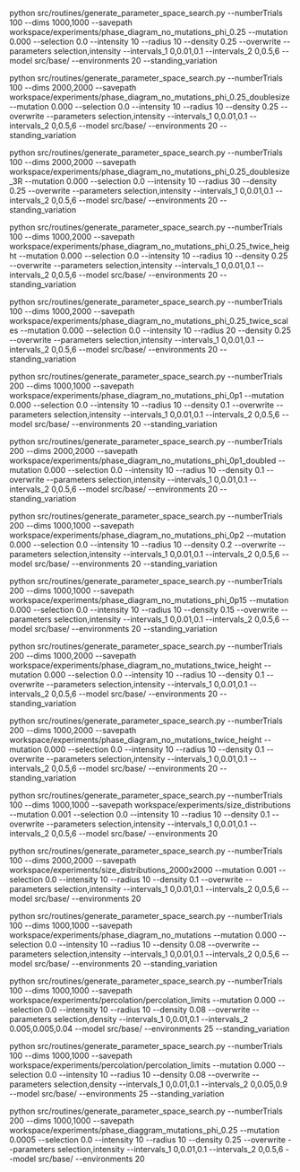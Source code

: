 python src/routines/generate_parameter_space_search.py --numberTrials 100 --dims 1000,1000 --savepath workspace/experiments/phase_diagram_no_mutations_phi_0.25 --mutation 0.000 --selection 0.0 --intensity 10 --radius 10 --density 0.25 --overwrite --parameters selection,intensity --intervals_1 0,0.01,0.1 --intervals_2 0,0.5,6 --model src/base/ --environments 20 --standing_variation

python src/routines/generate_parameter_space_search.py --numberTrials 100 --dims 2000,2000 --savepath workspace/experiments/phase_diagram_no_mutations_phi_0.25_doublesize --mutation 0.000 --selection 0.0 --intensity 10 --radius 10 --density 0.25 --overwrite --parameters selection,intensity --intervals_1 0,0.01,0.1 --intervals_2 0,0.5,6 --model src/base/ --environments 20 --standing_variation

python src/routines/generate_parameter_space_search.py --numberTrials 100 --dims 2000,2000 --savepath workspace/experiments/phase_diagram_no_mutations_phi_0.25_doublesize_3R --mutation 0.000 --selection 0.0 --intensity 10 --radius 30 --density 0.25 --overwrite --parameters selection,intensity --intervals_1 0,0.01,0.1 --intervals_2 0,0.5,6 --model src/base/ --environments 20 --standing_variation

python src/routines/generate_parameter_space_search.py --numberTrials 100 --dims 1000,2000 --savepath workspace/experiments/phase_diagram_no_mutations_phi_0.25_twice_height --mutation 0.000 --selection 0.0 --intensity 10 --radius 10 --density 0.25 --overwrite --parameters selection,intensity --intervals_1 0,0.01,0.1 --intervals_2 0,0.5,6 --model src/base/ --environments 20 --standing_variation

python src/routines/generate_parameter_space_search.py --numberTrials 100 --dims 1000,2000 --savepath workspace/experiments/phase_diagram_no_mutations_phi_0.25_twice_scales --mutation 0.000 --selection 0.0 --intensity 10 --radius 20 --density 0.25 --overwrite --parameters selection,intensity --intervals_1 0,0.01,0.1 --intervals_2 0,0.5,6 --model src/base/ --environments 20 --standing_variation

python src/routines/generate_parameter_space_search.py --numberTrials 200 --dims 1000,1000 --savepath workspace/experiments/phase_diagram_no_mutations_phi_0p1 --mutation 0.000 --selection 0.0 --intensity 10 --radius 10 --density 0.1 --overwrite --parameters selection,intensity --intervals_1 0,0.01,0.1 --intervals_2 0,0.5,6 --model src/base/ --environments 20 --standing_variation

python src/routines/generate_parameter_space_search.py --numberTrials 200 --dims 2000,2000 --savepath workspace/experiments/phase_diagram_no_mutations_phi_0p1_doubled --mutation 0.000 --selection 0.0 --intensity 10 --radius 10 --density 0.1 --overwrite --parameters selection,intensity --intervals_1 0,0.01,0.1 --intervals_2 0,0.5,6 --model src/base/ --environments 20 --standing_variation

python src/routines/generate_parameter_space_search.py --numberTrials 200 --dims 1000,1000 --savepath workspace/experiments/phase_diagram_no_mutations_phi_0p2 --mutation 0.000 --selection 0.0 --intensity 10 --radius 10 --density 0.2 --overwrite --parameters selection,intensity --intervals_1 0,0.01,0.1 --intervals_2 0,0.5,6 --model src/base/ --environments 20 --standing_variation

python src/routines/generate_parameter_space_search.py --numberTrials 200 --dims 1000,1000 --savepath workspace/experiments/phase_diagram_no_mutations_phi_0p15 --mutation 0.000 --selection 0.0 --intensity 10 --radius 10 --density 0.15 --overwrite --parameters selection,intensity --intervals_1 0,0.01,0.1 --intervals_2 0,0.5,6 --model src/base/ --environments 20 --standing_variation

python src/routines/generate_parameter_space_search.py --numberTrials 200 --dims 1000,2000 --savepath workspace/experiments/phase_diagram_no_mutations_twice_height --mutation 0.000 --selection 0.0 --intensity 10 --radius 10 --density 0.1 --overwrite --parameters selection,intensity --intervals_1 0,0.01,0.1 --intervals_2 0,0.5,6 --model src/base/ --environments 20 --standing_variation

python src/routines/generate_parameter_space_search.py --numberTrials 200 --dims 1000,2000 --savepath workspace/experiments/phase_diagram_no_mutations_twice_height --mutation 0.000 --selection 0.0 --intensity 10 --radius 10 --density 0.1 --overwrite --parameters selection,intensity --intervals_1 0,0.01,0.1 --intervals_2 0,0.5,6 --model src/base/ --environments 20 --standing_variation

python src/routines/generate_parameter_space_search.py --numberTrials 100 --dims 1000,1000 --savepath workspace/experiments/size_distributions --mutation 0.001 --selection 0.0 --intensity 10 --radius 10 --density 0.1 --overwrite --parameters selection,intensity --intervals_1 0,0.01,0.1 --intervals_2 0,0.5,6 --model src/base/ --environments 20

python src/routines/generate_parameter_space_search.py --numberTrials 100 --dims 2000,2000 --savepath workspace/experiments/size_distributions_2000x2000 --mutation 0.001 --selection 0.0 --intensity 10 --radius 10 --density 0.1 --overwrite --parameters selection,intensity --intervals_1 0,0.01,0.1 --intervals_2 0,0.5,6 --model src/base/ --environments 20

python src/routines/generate_parameter_space_search.py --numberTrials 100 --dims 1000,1000 --savepath workspace/experiments/phase_diagram_no_mutations --mutation 0.000 --selection 0.0 --intensity 10 --radius 10 --density 0.08 --overwrite --parameters selection,intensity --intervals_1 0,0.01,0.1 --intervals_2 0,0.5,6 --model src/base/ --environments 20 --standing_variation

python src/routines/generate_parameter_space_search.py --numberTrials 100 --dims 1000,1000 --savepath workspace/experiments/percolation/percolation_limits --mutation 0.000 --selection 0.0 --intensity 10 --radius 10 --density 0.08 --overwrite --parameters selection,density --intervals_1 0,0.01,0.1 --intervals_2 0.005,0.005,0.04 --model src/base/ --environments 25 --standing_variation

python src/routines/generate_parameter_space_search.py --numberTrials 100 --dims 1000,1000 --savepath workspace/experiments/percolation/percolation_limits --mutation 0.000 --selection 0.0 --intensity 10 --radius 10 --density 0.08 --overwrite --parameters selection,density --intervals_1 0,0.01,0.1 --intervals_2 0,0.05,0.9 --model src/base/ --environments 25 --standing_variation

python src/routines/generate_parameter_space_search.py --numberTrials 200 --dims 1000,1000 --savepath workspace/experiments/phase_diaggram_mutations_phi_0.25 --mutation 0.0005 --selection 0.0 --intensity 10 --radius 10 --density 0.25 --overwrite --parameters selection,intensity --intervals_1 0,0.01,0.1 --intervals_2 0,0.5,6 --model src/base/ --environments 20
